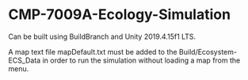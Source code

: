 # CMP-7009A-Ecology-Simulation

Can be built using BuildBranch and Unity 2019.4.15f1 LTS.

A map text file mapDefault.txt must be added to the Build/Ecosystem-ECS_Data in order to run the simulation without loading a map from the menu.
